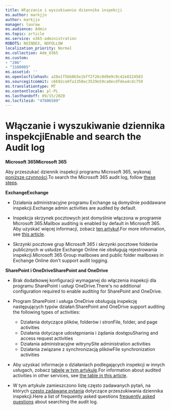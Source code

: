 ```yaml
---
title: Włączanie i wyszukiwanie dziennika inspekcji
ms.author: markjjo
author: markjjo
manager: lauraw
ms.audience: Admin
ms.topic: article
ms.service: o365-administration
ROBOTS: NOINDEX, NOFOLLOW
localization_priority: Normal
ms.collection: Adm_O365
ms.custom:
- "286"
- "3100005"
ms.assetid: ''
ms.openlocfilehash: a28e1f5bb8b5e1bff2f26c0d9e9c9c42e8324583
ms.sourcegitcommit: c6692ce0fa1358ec3529e59ca0ecdfdea4cdc759
ms.translationtype: MT
ms.contentlocale: pl-PL
ms.lasthandoff: 09/15/2020
ms.locfileid: "47806589"
---
```

# <a name="enable-and-search-the-audit-log"></a><span data-ttu-id="aa2bf-102">Włączanie i wyszukiwanie dziennika inspekcji</span><span class="sxs-lookup"><span data-stu-id="aa2bf-102">Enable and search the Audit log</span></span>

<span data-ttu-id="aa2bf-103">**Microsoft 365**</span><span class="sxs-lookup"><span data-stu-id="aa2bf-103">**Microsoft 365**</span></span>

<span data-ttu-id="aa2bf-104">Aby przeszukać dziennik inspekcji programu Microsoft 365, wykonaj [poniższe czynności](https://docs.microsoft.com/microsoft-365/compliance/search-the-audit-log-in-security-and-compliance#search-the-audit-log).</span><span class="sxs-lookup"><span data-stu-id="aa2bf-104">To search the Microsoft 365 audit log, follow [these steps](https://docs.microsoft.com/microsoft-365/compliance/search-the-audit-log-in-security-and-compliance#search-the-audit-log).</span></span>

<span data-ttu-id="aa2bf-105">**Exchange**</span><span class="sxs-lookup"><span data-stu-id="aa2bf-105">**Exchange**</span></span>

- <span data-ttu-id="aa2bf-106">Działania administracyjne programu Exchange są domyślnie poddawane inspekcji.</span><span class="sxs-lookup"><span data-stu-id="aa2bf-106">Exchange admin activities are audited by default.</span></span>

- <span data-ttu-id="aa2bf-107">Inspekcja skrzynek pocztowych jest domyślnie włączona w programie Microsoft 365.</span><span class="sxs-lookup"><span data-stu-id="aa2bf-107">Mailbox auditing is enabled by default in Microsoft 365.</span></span> <span data-ttu-id="aa2bf-108">Aby uzyskać więcej informacji, zobacz  [ten artykuł](https://docs.microsoft.com/microsoft-365/compliance/enable-mailbox-auditing).</span><span class="sxs-lookup"><span data-stu-id="aa2bf-108">For more information, see  [this article](https://docs.microsoft.com/microsoft-365/compliance/enable-mailbox-auditing).</span></span>

- <span data-ttu-id="aa2bf-109">Skrzynki pocztowe grup Microsoft 365 i skrzynki pocztowe folderów publicznych w usłudze Exchange Online nie obsługują rejestrowania inspekcji.</span><span class="sxs-lookup"><span data-stu-id="aa2bf-109">Microsoft 365 Group mailboxes and public folder mailboxes in Exchange Online don't support audit logging.</span></span>

<span data-ttu-id="aa2bf-110">**SharePoint i OneDrive**</span><span class="sxs-lookup"><span data-stu-id="aa2bf-110">**SharePoint and OneDrive**</span></span>

- <span data-ttu-id="aa2bf-111">Brak dodatkowej konfiguracji wymaganej do włączenia inspekcji dla programu SharePoint i usługi OneDrive.</span><span class="sxs-lookup"><span data-stu-id="aa2bf-111">There's no additional configuration required to enable auditing for SharePoint and OneDrive.</span></span>

- <span data-ttu-id="aa2bf-112">Program SharePoint i usługa OneDrive obsługują inspekcję następujących typów działań:</span><span class="sxs-lookup"><span data-stu-id="aa2bf-112">SharePoint and OneDrive support auditing the following types of activities:</span></span>

    - <span data-ttu-id="aa2bf-113">Działania dotyczące plików, folderów i stron</span><span class="sxs-lookup"><span data-stu-id="aa2bf-113">File, folder, and page activities</span></span>
    - <span data-ttu-id="aa2bf-114">Działania dotyczące udostępniania i żądania dostępu</span><span class="sxs-lookup"><span data-stu-id="aa2bf-114">Sharing and access request activities</span></span>
    - <span data-ttu-id="aa2bf-115">Działania administracyjne witryny</span><span class="sxs-lookup"><span data-stu-id="aa2bf-115">Site administration activities</span></span>
    - <span data-ttu-id="aa2bf-116">Działania związane z synchronizacją plików</span><span class="sxs-lookup"><span data-stu-id="aa2bf-116">File synchronization activities</span></span>

- <span data-ttu-id="aa2bf-117">Aby uzyskać informacje o działaniach podlegających inspekcji w innych usługach, zobacz  [tabelę w tym artykule](https://docs.microsoft.com/microsoft-365/compliance/search-the-audit-log-in-security-and-compliance#audited-activities).</span><span class="sxs-lookup"><span data-stu-id="aa2bf-117">For information about audited activities in other services, see  [the table in this article](https://docs.microsoft.com/microsoft-365/compliance/search-the-audit-log-in-security-and-compliance#audited-activities).</span></span>

- <span data-ttu-id="aa2bf-118">W tym artykule zamieszczono listę często zadawanych pytań, na których [często zadawane pytania](https://docs.microsoft.com/microsoft-365/compliance/search-the-audit-log-in-security-and-compliance#frequently-asked-questions) dotyczące przeszukiwania dziennika inspekcji.</span><span class="sxs-lookup"><span data-stu-id="aa2bf-118">Here a list of frequently asked questions [frequently asked questions](https://docs.microsoft.com/microsoft-365/compliance/search-the-audit-log-in-security-and-compliance#frequently-asked-questions) about searching the audit log.</span></span>